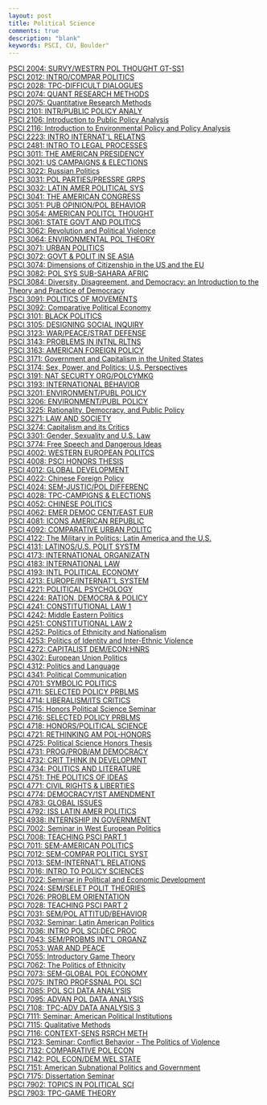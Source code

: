 ```yaml
---
layout: post
title: Political Science
comments: true
description: "blank"
keywords: PSCI, CU, Boulder"
---
```

<body>
	<div><a href="../pages/PSCI-2004">PSCI 2004: SURVY/WESTRN POL THOUGHT GT-SS1</a></div>
	<div><a href="../pages/PSCI-2012">PSCI 2012: INTRO/COMPAR POLITICS</a></div>
	<div><a href="../pages/PSCI-2028">PSCI 2028: TPC-DIFFICULT DIALOGUES</a></div>
	<div><a href="../pages/PSCI-2074">PSCI 2074: QUANT RESEARCH METHODS</a></div>
	<div><a href="../pages/PSCI-2075">PSCI 2075: Quantitative Research Methods</a></div>
	<div><a href="../pages/PSCI-2101">PSCI 2101: INTR/PUBLIC POLICY ANALY</a></div>
	<div><a href="../pages/PSCI-2106">PSCI 2106: Introduction to Public Policy Analysis</a></div>
	<div><a href="../pages/PSCI-2116">PSCI 2116: Introduction to Environmental Policy and Policy Analysis</a></div>
	<div><a href="../pages/PSCI-2223">PSCI 2223: INTRO INTERNAT'L RELATNS</a></div>
	<div><a href="../pages/PSCI-2481">PSCI 2481: INTRO TO LEGAL PROCESSES</a></div>
	<div><a href="../pages/PSCI-3011">PSCI 3011: THE AMERICAN PRESIDENCY</a></div>
	<div><a href="../pages/PSCI-3021">PSCI 3021: US CAMPAIGNS & ELECTIONS</a></div>
	<div><a href="../pages/PSCI-3022">PSCI 3022: Russian Politics</a></div>
	<div><a href="../pages/PSCI-3031">PSCI 3031: POL PARTIES/PRESSRE GRPS</a></div>
	<div><a href="../pages/PSCI-3032">PSCI 3032: LATIN AMER POLITICAL SYS</a></div>
	<div><a href="../pages/PSCI-3041">PSCI 3041: THE AMERICAN CONGRESS</a></div>
	<div><a href="../pages/PSCI-3051">PSCI 3051: PUB OPINION/POL BEHAVIOR</a></div>
	<div><a href="../pages/PSCI-3054">PSCI 3054: AMERICAN POLITCL THOUGHT</a></div>
	<div><a href="../pages/PSCI-3061">PSCI 3061: STATE GOVT AND POLITICS</a></div>
	<div><a href="../pages/PSCI-3062">PSCI 3062: Revolution and Political Violence</a></div>
	<div><a href="../pages/PSCI-3064">PSCI 3064: ENVIRONMENTAL POL THEORY</a></div>
	<div><a href="../pages/PSCI-3071">PSCI 3071: URBAN POLITICS</a></div>
	<div><a href="../pages/PSCI-3072">PSCI 3072: GOVT & POLIT IN SE ASIA</a></div>
	<div><a href="../pages/PSCI-3074">PSCI 3074: Dimensions of Citizenship in the US and the EU</a></div>
	<div><a href="../pages/PSCI-3082">PSCI 3082: POL SYS SUB-SAHARA AFRIC</a></div>
	<div><a href="../pages/PSCI-3084">PSCI 3084: Diversity, Disagreement, and Democracy: an Introduction to the Theory and Practice of Democracy</a></div>
	<div><a href="../pages/PSCI-3091">PSCI 3091: POLITICS OF MOVEMENTS</a></div>
	<div><a href="../pages/PSCI-3092">PSCI 3092: Comparative Political Economy</a></div>
	<div><a href="../pages/PSCI-3101">PSCI 3101: BLACK POLITICS</a></div>
	<div><a href="../pages/PSCI-3105">PSCI 3105: DESIGNING SOCIAL INQUIRY</a></div>
	<div><a href="../pages/PSCI-3123">PSCI 3123: WAR/PEACE/STRAT DEFENSE</a></div>
	<div><a href="../pages/PSCI-3143">PSCI 3143: PROBLEMS IN INTNL RLTNS</a></div>
	<div><a href="../pages/PSCI-3163">PSCI 3163: AMERICAN FOREIGN POLICY</a></div>
	<div><a href="../pages/PSCI-3171">PSCI 3171: Government and Capitalism in the United States</a></div>
	<div><a href="../pages/PSCI-3174">PSCI 3174: Sex, Power, and Politics: U.S. Perspectives</a></div>
	<div><a href="../pages/PSCI-3191">PSCI 3191: NAT SECURTY ORG/POLCYMKG</a></div>
	<div><a href="../pages/PSCI-3193">PSCI 3193: INTERNATIONAL BEHAVIOR</a></div>
	<div><a href="../pages/PSCI-3201">PSCI 3201: ENVIRONMENT/PUBL POLICY</a></div>
	<div><a href="../pages/PSCI-3206">PSCI 3206: ENVIRONMENT/PUBL POLICY</a></div>
	<div><a href="../pages/PSCI-3225">PSCI 3225: Rationality, Democracy, and Public Policy</a></div>
	<div><a href="../pages/PSCI-3271">PSCI 3271: LAW AND SOCIETY</a></div>
	<div><a href="../pages/PSCI-3274">PSCI 3274: Capitalism and its Critics</a></div>
	<div><a href="../pages/PSCI-3301">PSCI 3301: Gender, Sexuality and U.S. Law</a></div>
	<div><a href="../pages/PSCI-3774">PSCI 3774: Free Speech and Dangerous Ideas</a></div>
	<div><a href="../pages/PSCI-4002">PSCI 4002: WESTERN EUROPEAN POLITCS</a></div>
	<div><a href="../pages/PSCI-4008">PSCI 4008: PSCI HONORS THESIS</a></div>
	<div><a href="../pages/PSCI-4012">PSCI 4012: GLOBAL DEVELOPMENT</a></div>
	<div><a href="../pages/PSCI-4022">PSCI 4022: Chinese Foreign Policy</a></div>
	<div><a href="../pages/PSCI-4024">PSCI 4024: SEM-JUSTIC/POL DIFFERENC</a></div>
	<div><a href="../pages/PSCI-4028">PSCI 4028: TPC-CAMPIGNS & ELECTIONS</a></div>
	<div><a href="../pages/PSCI-4052">PSCI 4052: CHINESE POLITICS</a></div>
	<div><a href="../pages/PSCI-4062">PSCI 4062: EMER DEMOC CENT/EAST EUR</a></div>
	<div><a href="../pages/PSCI-4081">PSCI 4081: ICONS AMERICAN REPUBLIC</a></div>
	<div><a href="../pages/PSCI-4092">PSCI 4092: COMPARATIVE URBAN POLITC</a></div>
	<div><a href="../pages/PSCI-4122">PSCI 4122: The Military in Politics: Latin America and the U.S.</a></div>
	<div><a href="../pages/PSCI-4131">PSCI 4131: LATINOS/U.S. POLIT SYSTM</a></div>
	<div><a href="../pages/PSCI-4173">PSCI 4173: INTERNATIONAL ORGANIZATN</a></div>
	<div><a href="../pages/PSCI-4183">PSCI 4183: INTERNATIONAL LAW</a></div>
	<div><a href="../pages/PSCI-4193">PSCI 4193: INTL POLITICAL ECONOMY</a></div>
	<div><a href="../pages/PSCI-4213">PSCI 4213: EUROPE/INTERNAT'L SYSTEM</a></div>
	<div><a href="../pages/PSCI-4221">PSCI 4221: POLITICAL PSYCHOLOGY</a></div>
	<div><a href="../pages/PSCI-4224">PSCI 4224: RATION, DEMOCRA & POLICY</a></div>
	<div><a href="../pages/PSCI-4241">PSCI 4241: CONSTITUTIONAL LAW 1</a></div>
	<div><a href="../pages/PSCI-4242">PSCI 4242: Middle Eastern Politics</a></div>
	<div><a href="../pages/PSCI-4251">PSCI 4251: CONSTITUTIONAL LAW 2</a></div>
	<div><a href="../pages/PSCI-4252">PSCI 4252: Politics of Ethnicity and Nationalism</a></div>
	<div><a href="../pages/PSCI-4253">PSCI 4253: Politics of Identity and Inter-Ethnic Violence</a></div>
	<div><a href="../pages/PSCI-4272">PSCI 4272: CAPITALIST DEM/ECON:HNRS</a></div>
	<div><a href="../pages/PSCI-4302">PSCI 4302: European Union Politics</a></div>
	<div><a href="../pages/PSCI-4312">PSCI 4312: Politics and Language</a></div>
	<div><a href="../pages/PSCI-4341">PSCI 4341: Political Communication</a></div>
	<div><a href="../pages/PSCI-4701">PSCI 4701: SYMBOLIC POLITICS</a></div>
	<div><a href="../pages/PSCI-4711">PSCI 4711: SELECTED POLICY PRBLMS</a></div>
	<div><a href="../pages/PSCI-4714">PSCI 4714: LIBERALISM/ITS CRITICS</a></div>
	<div><a href="../pages/PSCI-4715">PSCI 4715: Honors Political Science Seminar</a></div>
	<div><a href="../pages/PSCI-4716">PSCI 4716: SELECTED POLICY PRBLMS</a></div>
	<div><a href="../pages/PSCI-4718">PSCI 4718: HONORS/POLITICAL SCIENCE</a></div>
	<div><a href="../pages/PSCI-4721">PSCI 4721: RETHINKING AM POL-HONORS</a></div>
	<div><a href="../pages/PSCI-4725">PSCI 4725: Political Science Honors Thesis</a></div>
	<div><a href="../pages/PSCI-4731">PSCI 4731: PROG/PROB/AM DEMOCRACY</a></div>
	<div><a href="../pages/PSCI-4732">PSCI 4732: CRIT THINK IN DEVELOPMNT</a></div>
	<div><a href="../pages/PSCI-4734">PSCI 4734: POLITICS AND LITERATURE</a></div>
	<div><a href="../pages/PSCI-4751">PSCI 4751: THE POLITICS OF IDEAS</a></div>
	<div><a href="../pages/PSCI-4771">PSCI 4771: CIVIL RIGHTS & LIBERTIES</a></div>
	<div><a href="../pages/PSCI-4774">PSCI 4774: DEMOCRACY/1ST AMENDMENT</a></div>
	<div><a href="../pages/PSCI-4783">PSCI 4783: GLOBAL ISSUES</a></div>
	<div><a href="../pages/PSCI-4792">PSCI 4792: ISS LATIN AMER POLITICS</a></div>
	<div><a href="../pages/PSCI-4938">PSCI 4938: INTERNSHIP IN GOVERNMENT</a></div>
	<div><a href="../pages/PSCI-7002">PSCI 7002: Seminar in West European Politics</a></div>
	<div><a href="../pages/PSCI-7008">PSCI 7008: TEACHING PSCI PART 1</a></div>
	<div><a href="../pages/PSCI-7011">PSCI 7011: SEM-AMERICAN POLITICS</a></div>
	<div><a href="../pages/PSCI-7012">PSCI 7012: SEM-COMPAR POLITICL SYST</a></div>
	<div><a href="../pages/PSCI-7013">PSCI 7013: SEM-INTERNAT'L RELATIONS</a></div>
	<div><a href="../pages/PSCI-7016">PSCI 7016: INTRO TO POLICY SCIENCES</a></div>
	<div><a href="../pages/PSCI-7022">PSCI 7022: Seminar in Political and Economic Development</a></div>
	<div><a href="../pages/PSCI-7024">PSCI 7024: SEM/SELET POLIT THEORIES</a></div>
	<div><a href="../pages/PSCI-7026">PSCI 7026: PROBLEM ORIENTATION</a></div>
	<div><a href="../pages/PSCI-7028">PSCI 7028: TEACHING PSCI PART 2</a></div>
	<div><a href="../pages/PSCI-7031">PSCI 7031: SEM/POL ATTITUD/BEHAVIOR</a></div>
	<div><a href="../pages/PSCI-7032">PSCI 7032: Seminar: Latin American Politics</a></div>
	<div><a href="../pages/PSCI-7036">PSCI 7036: INTRO POL SCI:DEC PROC</a></div>
	<div><a href="../pages/PSCI-7043">PSCI 7043: SEM/PROBMS INT'L ORGANZ</a></div>
	<div><a href="../pages/PSCI-7053">PSCI 7053: WAR AND PEACE</a></div>
	<div><a href="../pages/PSCI-7055">PSCI 7055: Introductory Game Theory</a></div>
	<div><a href="../pages/PSCI-7062">PSCI 7062: The Politics of Ethnicity</a></div>
	<div><a href="../pages/PSCI-7073">PSCI 7073: SEM-GLOBAL POL ECONOMY</a></div>
	<div><a href="../pages/PSCI-7075">PSCI 7075: INTRO PROFSSNAL POL SCI</a></div>
	<div><a href="../pages/PSCI-7085">PSCI 7085: POL SCI DATA ANALYSIS</a></div>
	<div><a href="../pages/PSCI-7095">PSCI 7095: ADVAN POL DATA ANALYSIS</a></div>
	<div><a href="../pages/PSCI-7108">PSCI 7108: TPC-ADV DATA ANALYSIS 3</a></div>
	<div><a href="../pages/PSCI-7111">PSCI 7111: Seminar: American Political Institutions</a></div>
	<div><a href="../pages/PSCI-7115">PSCI 7115: Qualitative Methods</a></div>
	<div><a href="../pages/PSCI-7116">PSCI 7116: CONTEXT-SENS RSRCH METH</a></div>
	<div><a href="../pages/PSCI-7123">PSCI 7123: Seminar: Conflict Behavior - The Politics of Violence</a></div>
	<div><a href="../pages/PSCI-7132">PSCI 7132: COMPARATIVE POL ECON</a></div>
	<div><a href="../pages/PSCI-7142">PSCI 7142: POL ECON/DEM WEL STATE</a></div>
	<div><a href="../pages/PSCI-7151">PSCI 7151: American Subnational Politics and Government</a></div>
	<div><a href="../pages/PSCI-7175">PSCI 7175: Dissertation Seminar</a></div>
	<div><a href="../pages/PSCI-7902">PSCI 7902: TOPICS IN POLITICAL SCI</a></div>
	<div><a href="../pages/PSCI-7903">PSCI 7903: TPC-GAME THEORY</a></div>
</body>